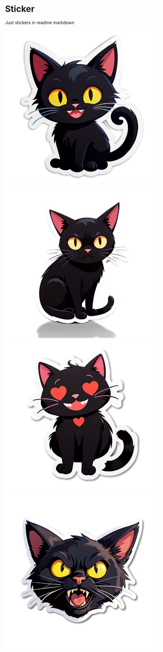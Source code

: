# Sticker
Just stickers in readme markdown

![Happy](Image0.jpg)
![Sad](Image1.jpg)
![Love](Image2.jpg)
![Crazy](Image3.jpg)
